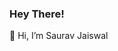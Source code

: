  ### Hey There!
 👋 Hi, I’m Saurav Jaiswal


 
<!---
sauravjaiswal9/sauravjaiswal9 is a ✨ special ✨ repository because its `README.md` (this file) appears on your GitHub profile.
You can click the Preview link to take a look at your changes.
- 👀 I’m interested in 
- 🌱 I’m currently learning ...
- 💞️ I’m looking to collaborate on ...
- 📫 How to reach me ...

# Saurav Jaiswal
--->

